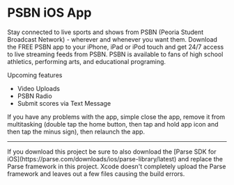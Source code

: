PSBN iOS App
====
Stay connected to live sports and shows from PSBN (Peoria Student Broadcast Network) - wherever and whenever you want them. Download the FREE PSBN app to your iPhone, iPad or iPod touch and get 24/7 access to live streaming feeds from PSBN. PSBN is available to fans of high school athletics, performing arts, and educational programing.

Upcoming features
- Video Uploads
- PSBN Radio
- Submit scores via Text Message

If you have any problems with the app, simple close the app, remove it from multitasking (double tap the home button, then tap and hold app icon and then tap the minus sign), then relaunch the app.
<hr />
If you download this project be sure to also download the [Parse SDK for iOS](https://parse.com/downloads/ios/parse-library/latest) and replace the Parse framework in this project. Xcode doesn't completely upload the Parse framework and leaves out a few files causing the build errors.
